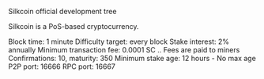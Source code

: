 
Silkcoin official development tree

Silkcoin is a PoS-based cryptocurrency.

Block time: 1 minute
Difficulty target: every block
Stake interest: 2% annually
Minimum transaction fee: 0.0001 SC .. Fees are paid to miners
Confirmations: 10, maturity: 350
Minimum stake age: 12 hours - No max age
P2P port: 16666
RPC port: 16667
